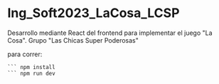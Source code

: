 # Ing_Soft2023_LaCosa_LCSP
Desarrollo mediante React del frontend  para implementar el juego "La Cosa". Grupo "Las Chicas Super Poderosas"

para correr:

``` cd frontend
``` npm install
``` npm run dev
